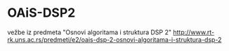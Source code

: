 # OAiS-DSP2
vežbe iz predmeta "Osnovi algoritama i struktura DSP 2"
http://www.rt-rk.uns.ac.rs/predmeti/e2/oais-dsp-2-osnovi-algoritama-i-struktura-dsp-2
